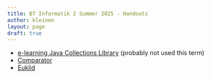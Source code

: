 ```yaml
---
title: B7 Informatik 2 Summer 2025 - Handouts
author: kleinen
layout: page
draft: true
---
```

* [e-learning Java Collections Library](collections)
(probably not used this term)
* [Comparator](comparator)
* [Euklid](euclid)
